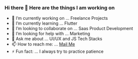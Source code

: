 ### Hi there 👋  Here are the things I am working on 

- 🔭 I’m currently working on ... Freelance Projects
- 🌱 I’m currently learning ... Flutter
- 👯 I’m looking to collaborate on ... Saas Product Development
- 🤔 I’m looking for help with ... Marketing
- 💬 Ask me about ... UI/UX and JS Tech Stacks
- 📫 How to reach me: ... [Mail Me](mailto:rsnk2013@gmail.com)
- ⚡ Fun fact: ... I always try to practice patience
